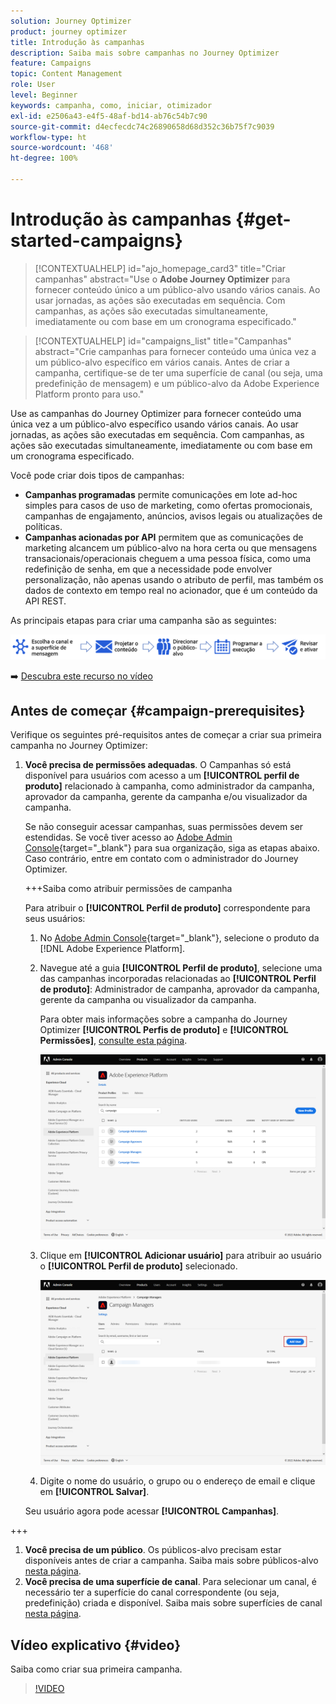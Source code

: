 ```yaml
---
solution: Journey Optimizer
product: journey optimizer
title: Introdução às campanhas
description: Saiba mais sobre campanhas no Journey Optimizer
feature: Campaigns
topic: Content Management
role: User
level: Beginner
keywords: campanha, como, iniciar, otimizador
exl-id: e2506a43-e4f5-48af-bd14-ab76c54b7c90
source-git-commit: d4ecfecdc74c26890658d68d352c36b75f7c9039
workflow-type: ht
source-wordcount: '468'
ht-degree: 100%

---
```


# Introdução às campanhas {#get-started-campaigns}

>[!CONTEXTUALHELP]
>id="ajo_homepage_card3"
>title="Criar campanhas"
>abstract="Use o **Adobe Journey Optimizer** para fornecer conteúdo único a um público-alvo usando vários canais. Ao usar jornadas, as ações são executadas em sequência. Com campanhas, as ações são executadas simultaneamente, imediatamente ou com base em um cronograma especificado."


>[!CONTEXTUALHELP]
>id="campaigns_list"
>title="Campanhas"
>abstract="Crie campanhas para fornecer conteúdo uma única vez a um público-alvo específico em vários canais. Antes de criar a campanha, certifique-se de ter uma superfície de canal (ou seja, uma predefinição de mensagem) e um público-alvo da Adobe Experience Platform pronto para uso."

Use as campanhas do Journey Optimizer para fornecer conteúdo uma única vez a um público-alvo específico usando vários canais. Ao usar jornadas, as ações são executadas em sequência. Com campanhas, as ações são executadas simultaneamente, imediatamente ou com base em um cronograma especificado.

Você pode criar dois tipos de campanhas:

* **Campanhas programadas** permite comunicações em lote ad-hoc simples para casos de uso de marketing, como ofertas promocionais, campanhas de engajamento, anúncios, avisos legais ou atualizações de políticas.
* **Campanhas acionadas por API** permitem que as comunicações de marketing alcancem um público-alvo na hora certa ou que mensagens transacionais/operacionais cheguem a uma pessoa física, como uma redefinição de senha, em que a necessidade pode envolver personalização, não apenas usando o atributo de perfil, mas também os dados de contexto em tempo real no acionador, que é um conteúdo da API REST.

As principais etapas para criar uma campanha são as seguintes:

![](assets/create-campaign-process.png)

➡️ [Descubra este recurso no vídeo](#video)

## Antes de começar {#campaign-prerequisites}

Verifique os seguintes pré-requisitos antes de começar a criar sua primeira campanha no Journey Optimizer:

1. **Você precisa de permissões adequadas**. O Campanhas só está disponível para usuários com acesso a um **[!UICONTROL perfil de produto]** relacionado à campanha, como administrador da campanha, aprovador da campanha, gerente da campanha e/ou visualizador da campanha.

   Se não conseguir acessar campanhas, suas permissões devem ser estendidas. Se você tiver acesso ao [Adobe Admin Console](https://adminconsole.adobe.com/){target="_blank"} para sua organização, siga as etapas abaixo. Caso contrário, entre em contato com o administrador do Journey Optimizer.

   +++Saiba como atribuir permissões de campanha

   Para atribuir o **[!UICONTROL Perfil de produto]** correspondente para seus usuários:

   1. No [Adobe Admin Console](https://adminconsole.adobe.com/){target="_blank"}, selecione o produto da [!DNL Adobe Experience Platform].

   1. Navegue até a guia **[!UICONTROL Perfil de produto]**, selecione uma das campanhas incorporadas relacionadas ao **[!UICONTROL Perfil de produto]**: Administrador de campanha, aprovador da campanha, gerente da campanha ou visualizador da campanha.

      Para obter mais informações sobre a campanha do Journey Optimizer **[!UICONTROL Perfis de produto]** e **[!UICONTROL Permissões]**, [consulte esta página](../administration/ootb-product-profiles.md).

      ![](assets/do-not-localize/admin_1.png)

   1. Clique em **[!UICONTROL Adicionar usuário]** para atribuir ao usuário o **[!UICONTROL Perfil de produto]** selecionado.

      ![](assets/do-not-localize/admin_2.png)

   1. Digite o nome do usuário, o grupo ou o endereço de email e clique em **[!UICONTROL Salvar]**.

   Seu usuário agora pode acessar **[!UICONTROL Campanhas]**.

+++

1. **Você precisa de um público**. Os públicos-alvo precisam estar disponíveis antes de criar a campanha. Saiba mais sobre públicos-alvo [nesta página](../audience/about-audiences.md).
1. **Você precisa de uma superfície de canal**. Para selecionar um canal, é necessário ter a superfície do canal correspondente (ou seja, predefinição) criada e disponível. Saiba mais sobre superfícies de canal [nesta página](../configuration/channel-surfaces.md).

## Vídeo explicativo {#video}

Saiba como criar sua primeira campanha.

>[!VIDEO](https://video.tv.adobe.com/v/346680?quality=12)

